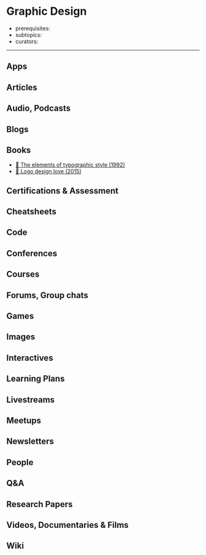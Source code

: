 # Graphic Design

- prerequisites:
- subtopics:
- curators:

------

## Apps

## Articles

## Audio, Podcasts

## Blogs

## Books

- [📕 The elements of typographic style (1992)](http://www.goodreads.com/book/show/44735.The_Elements_of_Typographic_Style)
- [📕 Logo design love (2015)](http://www.goodreads.com/book/show/6728983-logo-design-love)

## Certifications & Assessment

## Cheatsheets

## Code

## Conferences

## Courses

## Forums, Group chats

## Games

## Images

## Interactives

## Learning Plans

## Livestreams

## Meetups

## Newsletters

## People

## Q&A

## Research Papers

## Videos, Documentaries & Films

## Wiki
